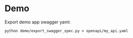 Demo
====

Export demo app swagger yaml:

```
python demo/export_swagger_spec.py > openapi/my_api.yaml
```
